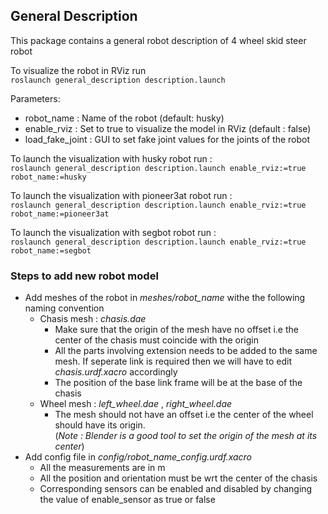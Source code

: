 ## General Description

This package contains a general robot description of 4 wheel skid steer robot

To visualize the robot in RViz run<br>
```roslaunch general_description description.launch```

Parameters:
- robot_name : Name of the robot (default: husky)
- enable_rviz : Set to true to visualize the model in RViz (default : false)
- load_fake_joint : GUI to set fake joint values for the joints of the robot

To launch the visualization with husky robot run : <br>
```roslaunch general_description description.launch enable_rviz:=true robot_name:=husky```

To launch the visualization with pioneer3at robot run : <br>
```roslaunch general_description description.launch enable_rviz:=true robot_name:=pioneer3at```

To launch the visualization with segbot robot run : <br>
```roslaunch general_description description.launch enable_rviz:=true robot_name:=segbot```

### Steps to add new robot model

- Add meshes of the robot in *meshes/robot_name* withe the following naming convention
  - Chasis mesh : *chasis.dae* 
    - Make sure that the origin of the mesh have no offset i.e the center of the chasis must coincide with the origin
    - All the parts involving extension needs to be added to the same mesh. If seperate link is required then we will have to edit *chasis.urdf.xacro* accordingly
    - The position of the base link frame will be at the base of the chasis
  - Wheel mesh : *left_wheel.dae* , *right_wheel.dae*
    - The mesh should not have an offset i.e the center of the wheel should have its origin.<br>
    (*Note : Blender is a good tool to set the origin of the mesh at its center*)
- Add config file in *config/robot_name_config.urdf.xacro* 
  - All the measurements are in m
  - All the position and orientation must be wrt the center of the chasis
  - Corresponding sensors can be enabled and disabled by changing the value of enable_sensor as true or false
